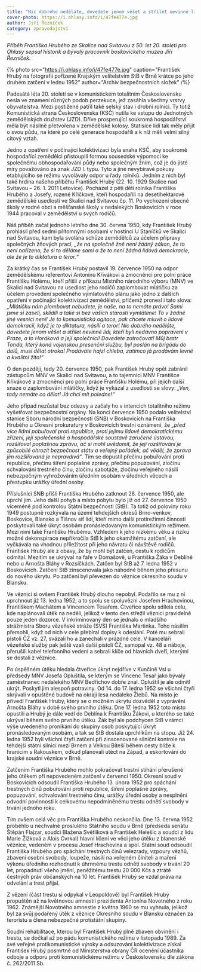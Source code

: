 ```yaml
---
title: "Nic dobrého neděláte, dovedete jenom věšet a střílet nevinné lidi"
cover-photo: https://i.ohlasy.info/i/47fe477e.jpg
author: Jiří Řezníček
category: zpravodajství
---
```


*Příběh Františka Hrubého ze Skalice nad Svitavou z 50. let 20. století pro Ohlasy sepsal historik a bývalý pracovník boskovického muzea Jiří Řezníček.*

{% photo src="https://i.ohlasy.info/i/47fe477e.jpg" caption="František Hrubý na fotografii pořízené Krajským velitelstvím StB v Brně krátce po jeho druhém zatčení v lednu 1952" author="Archiv bezpečnostních složek" /%}

Padesátá léta 20. století se v komunistickém totalitním Československu nesla ve znamení různých podob perzekuce, jež zasáhla všechny vrstvy obyvatelstva. Mezi postižené patřil také selský stav i drobní rolníci. Ty totiž Komunistická strana Československa (KSČ) nutila ke vstupu do Jednotných zemědělských družstev (JZD). Dříve prosperující soukromá hospodářství měla být násilně přetvořena v zemědělské kolosy. Statisíce lidí tak měly přijít o svou půdu, na které po celé generace hospodařili a k níž měli velmi silný citový vztah.

Jedno z opatření v počínající kolektivizaci byla snaha KSČ, aby soukromě hospodařící zemědělci přistoupili formou sousedské výpomoci ke společnému obhospodařování půdy nebo společným žním, což je do jisté míry považováno za znak JZD I. typu. Tyto a jiné nevybíravé pokusy etablujícího se režimu vyvolávaly odpor u řady rolníků. Jedním z nich byl také hrdina našeho příběhu František Hrubý (22. 10. 1929 Skalice nad Svitavou – 26. 1. 2011 Letovice). Pocházel z pěti dětí rolníka Františka Hrubého a Josefy, rozené Křičkové, kteří hospodařili na desetihektarové zemědělské usedlosti ve Skalici nad Svitavou čp. 11. Po vychození obecné školy v rodné obci a měšťanské školy v nedalekých Boskovicích v roce 1944 pracoval v zemědělství u svých rodičů.

Náš příběh začal jednoho letního dne 30. června 1950, kdy František Hrubý prohlásil před sedmi přítomnými osobami v hostinci U Staníčků ve Skalici nad Svitavou, kam byla svolána schůze zemědělců za účelem přípravy společných žňových prací, *„že na společně žně není žádný zákon, že to není nařízeno, že si to děláme sami a že to není žádná lidová demokracie, ale že je to diktatura a teror.“*

Za krátký čas se František Hrubý postavil 19. července 1950 na odpor zemědělskému referentovi Antonínu Křivákovi a zmocněnci pro polní práce Františku Holému, kteří přišli z příkazu Místního národního výboru (MNV) ve Skalici nad Svitavou na usedlost jeho rodičů zaplombovat mlátičku za účelem provedení společného výmlatového plánu jako jedno z dalších opatření v počínající kolektivizaci zemědělství, přičemž pronesl i tato slova: *„Mlátičku nám plombovat nebudete, je naše, na to nemáte právo! Sami jsme si zaseli, sklidili a také si bez vašich starostí vymlátíme! To v žádné jiné vesnici není! Je to komunistická agitace, pak chcete mluvit o lidové demokracii, když je to diktatura, násilí a teror! Nic dobrého neděláte, dovedete jenom věšet a střílet nevinné lidi, kteří byli nedávno popraveni v Praze, a to Horáková a její společníci! Dovedete zotročovat! Můj bratr Tonda, který koná vojenskou presenční službu, byl poslán na brigádu do dolů, musí dělat otroka! Prodáváte hajzl chleba, zatímco já prodávám levné a kvalitní žito!“*

O den později, tedy 20. července 1950, pak František Hrubý opět zabránil zástupcům MNV ve Skalici nad Svitavou, a to tajemnici MNV Františce Křivákové a zmocněnci pro polní práce Františku Holému, při jejich další snaze o zaplombování mlátičky, když je vykázal z usedlosti se slovy: *„Ven, tady nemáte co dělat! Já chci mít poledne!“*

Jeho případ nezůstal bez odezvy a začaly ho v intencích totalitního režimu vyšetřovat bezpečnostní orgány. Na konci července 1950 podalo velitelství stanice Sboru národní bezpečnosti (SNB) v Boskovicích na Františka Hrubého u Okresní prokuratury v Boskovicích trestní oznámení, že *„před více lidmi pobuřoval proti republice, proti jejímu lidově demokratickému zřízení, její společenské a hospodářské soustavě zaručené ústavou, rozšiřoval poplašnou zprávu, ač si mohl uvědomit, že její rozšiřování je způsobilé ohrozit bezpečnost státu a veřejný pořádek, ač věděl, že zpráva jím rozšiřovaná je nepravdivá“*. Tím se dopustil přečinu pobuřování proti republice, přečinu šíření poplašné zprávy, přečinu popuzování, zločinu schvalování trestného činu, zločinu sabotáže, zločinu veřejného násilí nebezpečným vyhrožováním úředním osobám v úředních věcech a přestupku urážky úřední osoby.

Příslušníci SNB přišli Františka Hrubého zatknout 26. července 1950, ale uprchl jim. Jeho další pohyb a místo pobytu bylo již od 27. července 1950 víceméně pod kontrolou Státní bezpečnosti (StB). Ta totiž od poloviny roku 1949 postupně rozkývala na území tehdejších okresů Brno-venkov, Boskovice, Blansko a Tišnov síť lidí, kteří mimo další protirežimní činnosti poskytovali také úkryt osobám pronásledovaným komunistickým režimem. Mezi nimi také Františku Hrubému. Vzhledem k jeho nízkému věku a riziku možné dekonspirace nepřikročila StB k jeho okamžitému zatčení, ale vyčkávala na vhodnou příležitost při jeho návratu či návštěvě rodičů. František Hrubý ale z obavy, že by mohl být zatčen, cestu k rodičům odmítal. Mezitím se ukrýval na faře v Domašově, u Františka Žáka v Deblíně nebo u Arnošta Bláhy v Rozsíčkách. Zatčen byl StB až 7. ledna 1952 v Boskovicích. Zatčení StB zinscenovala jako náhodné během jeho přesunu do nového úkrytu. Po zatčení byl převezen do věznice okresního soudu v Blansku.

Ve věznici si ovšem František Hrubý dlouho nepobyl. Podařilo se mu z ní uprchnout již 13. ledna 1952, a to spolu se spoluvězni Josefem Hrachovinou, Františkem Machátem a Vincencem Tesařem. Čtveřice spolu sdílela celu, kde naplánovali útěk na neděli, jelikož v tento den střežil věznici pravidelně pouze jeden dozorce. V inkriminovaný den se jednalo o mladšího strážmistra Sboru vězeňské stráže (SVS) Františka Martinka. Toho násilím přemohli, když od nich v cele přebíral dopisy k odeslání. Poté mu sebrali pistoli ČZ vz. 27, svázali ho a zanechali v prázdné cele. V kanceláři vězeňské služby pak ještě vzali další pistoli ČZ, samopal vz. 48 a náboje, přerušili kabel telefonního vedení a sebrali klíče od hlavních dveří, kterými se dostali z věznice.

Po úspěšném útěku hledala čtveřice úkryt nejdříve v Kunčině Vsi u předsedy MNV Josefa Opluštila, se kterým se Vincenc Tesař jako bývalý zaměstnanec nedalekého MNV Bedřichov dobře znal. Opluštil je ale odmítl ukrýt. Poskytl jim alespoň potraviny. Od 14. do 17. ledna 1952 se všichni čtyři skrývali v opuštěné budově na okraji lesa nedaleko Žlebů. Na místo je přivedl František Hrubý, který se o možném úkrytu dozvěděl z vyprávění Arnošta Bláhy v době svého prvního útěku. Dne 17. ledna 1952 toto místo opustili a Hrubý je dále vedl do Deblína k Františku Žákovi, u kterého se také ukrýval během svého prvního útěku. Žák byl ale podchycen StB v rámci výše uvedeného pronikání do skupiny osob poskytující úkryt pronásledovaným osobám, a tak se StB dostala uprchlíkům na stopu. Již 24. ledna 1952 byli všichni čtyři zatčeni při zinscenované silniční kontrole na tehdejší státní silnici mezi Brnem a Velkou Bíteší během cesty blíže k hranicím s Rakouskem, odkud plánovali utéct na Západ, a eskortování do krajské soudní věznice v Brně.

Zatčením Františka Hrubého mohlo pokračovat trestní stíhání přerušené jeho útěkem při nepovedeném zatčení v červenci 1950. Okresní soud v Boskovicích odsoudil Františka Hrubého 13. února 1952 pro spáchání trestných činů pobuřování proti republice, šíření poplašné zprávy, popuzování, schvalování trestného činu, urážky úřední osoby a nesplnění odvodní povinnosti k celkovému nepodmíněnému trestu odnětí svobody v trvání jednoho roku.

Tím ovšem celá věc pro Františka Hrubého neskončila. Dne 13. června 1952 proběhlo u nechvalně proslulého Státního soudu v Brně (předseda senátu Štěpán Flajzar, soudci Blažena Světlíková a František Helešic a soudci z lidu Marie Žižková a Alois Cvrkal) hlavní líčení ve věci jeho útěku z blanenské věznice, vedeném v procesu Josef Hrachovina a spol. Státní soud odsoudil Františka Hrubého pro spáchání trestných činů velezrady, vzpoury vězňů, zbavení osobní svobody, loupeže, násilí na veřejném činiteli a maření výkonu úředního rozhodnutí k úhrnnému trestu odnětí svobody v trvání 20 let, propadnutí všeho jmění, peněžitému trestu 20 000 Kčs a ztrátě čestných práv občanských na 10 let. František Hrubý se vzdal práva na odvolání a trest přijal.

Z vězení (část trestu si odpykal v Leopoldově) byl František Hrubý propuštěn až na květnovou amnestii prezidenta Antonína Novotného z roku 1962. Známější Novotného amnestie z května 1960 se mu vyhnula, jelikož byl za svůj podařený útěk z věznice Okresního soudu v Blansku označen za teroristu a člena nebezpečné protistátní skupiny.

Soudní rehabilitace, kterou byl František Hrubý plně zbaven obvinění i trestu, se dočkal až po pádu komunistického režimu v listopadu 1989. Za své veřejné protikomunistické výroky a odsuzování kolektivizace získal František Hrubý posmrtně od Ministerstva obrany ČR ocenění účastníka odboje a odporu proti komunistickému režimu v Československu dle zákona č. 262/2011 Sb.
